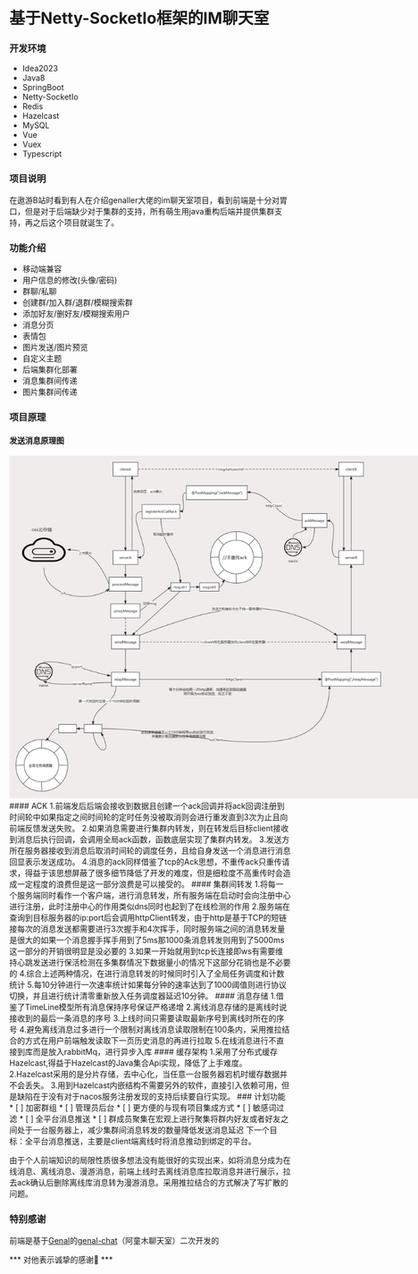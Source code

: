 ﻿# 基于Netty-SocketIo框架的IM聊天室

### 开发环境
- Idea2023
- Java8
- SpringBoot
- Netty-SocketIo
- Redis
- Hazelcast
- MySQL
- Vue 
- Vuex 
- Typescript
### 项目说明
在遨游B站时看到有人在介绍genaller大佬的im聊天室项目，看到前端是十分对胃口，但是对于后端缺少对于集群的支持，所有萌生用java重构后端并提供集群支持，再之后这个项目就诞生了。

### 功能介绍
- 移动端兼容
- 用户信息的修改(头像/密码)
- 群聊/私聊
- 创建群/加入群/退群/模糊搜索群
- 添加好友/删好友/模糊搜索用户
- 消息分页
- 表情包
- 图片发送/图片预览
- 自定义主题
- 后端集群化部署
- 消息集群间传递
- 图片集群间传递
### 项目原理
#### 发送消息原理图
<img src="./assets/send.png" style="max-width:800px">
#### ACK
1.前端发后后端会接收到数据且创建一个ack回调并将ack回调注册到时间轮中如果指定之间时间轮的定时任务没被取消则会进行重发直到3次为止且向前端反馈发送失败。
2.如果消息需要进行集群内转发，则在转发后目标client接收到消息后执行回调，会调用全局ack函数，函数底层实现了集群内转发。    
3.发送方所在服务器接收到消息后取消时间轮的调度任务，且给自身发送一个消息进行消息回显表示发送成功。
4.消息的ack同样借鉴了tcp的Ack思想，不重传ack只重传请求，得益于该思想屏蔽了很多细节降低了开发的难度，但是细粒度不高重传时会造成一定程度的浪费但是这一部分浪费是可以接受的。
#### 集群间转发
1.将每一个服务端同时看作一个客户端，进行消息转发，所有服务端在启动时会向注册中心进行注册，此时注册中心的作用类似dns同时也起到了在线检测的作用
2.服务端在查询到目标服务器的ip:port后会调用httpClient转发，由于http是基于TCP的短链接每次的消息发送都需要进行3次握手和4次挥手，同时服务端之间的消息转发量是很大的如果一个消息握手挥手用到了5ms那1000条消息转发则用到了5000ms这一部分的开销很明显是没必要的
3.如果一开始就用到tcp长连接即ws有需要维持心跳发送进行保活检测在多集群情况下数据量小的情况下这部分花销也是不必要的
4.综合上述两种情况，在进行消息转发的时候同时引入了全局任务调度和计数统计
5.每10分钟进行一次速率统计如果每分钟的速率达到了1000阈值则进行协议切换，并且进行统计清零重新放入任务调度器延迟10分钟。
#### 消息存储
1.借鉴了TimeLine模型所有消息保持序号保证严格递增
2.离线消息存储的是离线时说接收到的最后一条消息的序号
3.上线时间只需要读取最新序号到离线时所在的序号
4.避免离线消息过多进行一个限制对离线消息读取限制在100条内，采用推拉结合的方式在用户前端触发读取下一页历史消息的再进行拉取
5.在线消息进行不直接到库而是放入rabbitMq，进行异步入库
#### 缓存架构
1.采用了分布式缓存Hazelcast,得益于Hazelcast的Java集合Api实现，降低了上手难度。
2.Hazelcast采用的是分片存储，去中心化，当任意一台服务器宕机时缓存数据并不会丢失。
3.用到Hazelcast内嵌结构不需要另外的软件，直接引入依赖可用，但是缺陷在于没有对于nacos服务注册发现的支持后续要自行实现。
### 计划功能
* [ ] 加密群组
* [ ] 管理员后台
* [ ] 更方便的与现有项目集成方式
* [ ] 敏感词过滤
* [ ] 全平台消息推送
* [ ] 群成员聚集在宏观上进行聚集将群内好友或者好友之间处于一台服务器上，减少集群间消息转发的数量降低发送消息延迟
下一个目标：全平台消息推送，主要是client端离线时将消息推动到绑定的平台。

由于个人前端知识的局限性质很多想法没有能很好的实现出来，如将消息分成为在线消息、离线消息、漫游消息，前端上线时去离线消息库拉取消息并进行展示，拉去ack确认后删除离线库消息转为漫游消息。采用推拉结合的方式解决了写扩散的问题。

### 特别感谢
前端是基于[Genal](https://github.com/genaller)的[genal-chat](https://github.com/genaller/genal-chat)（阿童木聊天室）二次开发的

*** 对他表示诚挚的感谢🙏 ***
